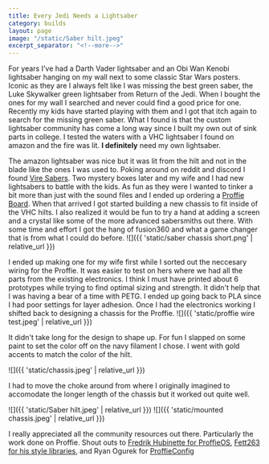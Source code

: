 ```yaml
---
title: Every Jedi Needs a Lightsaber
category: builds
layout: page
image: "/static/Saber hilt.jpeg"
excerpt_separator: "<!--more-->"
---
```


For years I've had a Darth Vader lightsaber and an Obi Wan Kenobi lightsaber hanging on my wall next to some classic Star Wars posters. Iconic as they are I always felt like I was missing the best green saber, the Luke Skywalker green lightsaber from Return of the Jedi.
When I bought the ones for my wall I searched and never could find a good price for one. Recently my kids have started playing with them and I got that itch again to search for the missing green saber. What I found is that the custom lightsaber community has come a 
long way since I built my own out of sink parts in college. I tested the waters with a VHC lightsaber I found on amazon and the fire was lit. **I definitely** need my own lightsaber. 
<!--more-->

The amazon lightsaber was nice but it was lit from the hilt and not in the blade like the ones
I was used to. Poking around on reddit and discord I found [Vire Sabers](https://viresabers.com/). Two mystery boxes later and my wife and I had new lightsabers to battle with the kids. As fun as they were I wanted to tinker a bit more than just with the sound files and I
ended up ordering a [Proffie Board](https://fredrik.hubbe.net/lightsaber/v6/). When that arrived I got started building a new chassis to fit inside of the VHC hilts. I also realized it would be fun to try a hand at adding a screen and a crystal like some of the more advanced
sabersmiths out there. With some time and effort I got the hang of fusion360 and what a game changer that is from what I could do before.
![]({{ 'static/saber chassis short.png' | relative_url }})

I ended up making one for my wife first while I sorted out the neccesary wiring for the Proffie. It was easier to test on hers where we had all the parts from the existing electronics. I think I must have printed about 6 prototypes while trying to find optimal sizing and strength.
It didn't help that I was having a bear of a time with PETG. I ended up going back to PLA since I had poor settings for layer adhesion.
Once I had the electronics working I shifted back to designing a chassis for the Proffie.
![]({{ 'static/proffie wire test.jpeg' | relative_url }})

It didn't take long for the design to shape up. For fun I slapped on some paint to set the color off on the navy filament I chose. I went with gold accents to match the color of the hilt.

![]({{ 'static/chassis.jpeg' | relative_url }})

I had to move the choke around from where I originally imagined to accomodate the longer length of the chassis but it worked out quite well.

![]({{ 'static/Saber hilt.jpeg' | relative_url }})
![]({{ 'static/mounted chassis.jpeg' | relative_url }})

I really appreciated all the community resources out there. Particularly the work done on Proffie. Shout outs to [Fredrik Hubinette for ProffieOS](https://fredrik.hubbe.net/), [Fett263 for his style libraries](https://www.fett263.com/), and  Ryan Ogurek for [ProffieConfig](https://github.com/ryancog/ProffieConfig)
